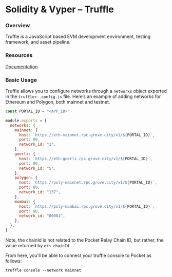 # Solidity & Vyper – Truffle

### Overview

Truffle is a JavaScript based EVM development environment, testing framework, and asset pipeline.

### Resources

[Documentation](https://trufflesuite.com/docs/truffle/)

### Basic Usage

Truffle allows you to configure networks through a `networks` object exported in the `truffler-.config.js` file. Here’s an example of adding networks for Ethereum and Polygon, both mainnet and testnet.

```javascript
const PORTAL_ID = "<APP_ID>"

module.exports = {
  networks: {
    mainnet: {
      host: `https://eth-mainnet.rpc.grove.city/v1/${PORTAL_ID}`,
      port: 80,
      network_id: "1",
    },
    goerli: {
      host: `https://eth-goerli.rpc.grove.city/v1/${PORTAL_ID}`,
      port: 80,
      network_id: "5",
    },
    polygon: {
      host: `https://poly-mainnet.rpc.grove.city/v1/${PORTAL_ID}`,
      port: 80,
      network_id: "137",
    },
    mumbai: {
      host: `https://poly-mumbai.rpc.grove.city/v1/${PORTAL_ID}`,
      port: 80,
      network_id: "80001",
    },
  },
}
```

Note, the chainId is not related to the Pocket Relay Chain ID, but rather, the value returned by `eth_chainId`.

From here, you’ll be able to connect your truffle console to Pocket as follows:

```
truffle console --network mainnet
```
